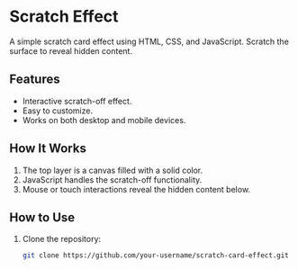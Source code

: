 # Scratch Effect

A simple scratch card effect using HTML, CSS, and JavaScript. Scratch the surface to reveal hidden content.

## Features
- Interactive scratch-off effect.
- Easy to customize.
- Works on both desktop and mobile devices.

## How It Works
1. The top layer is a canvas filled with a solid color.
2. JavaScript handles the scratch-off functionality.
3. Mouse or touch interactions reveal the hidden content below.

## How to Use
1. Clone the repository:
   ```bash
   git clone https://github.com/your-username/scratch-card-effect.git
